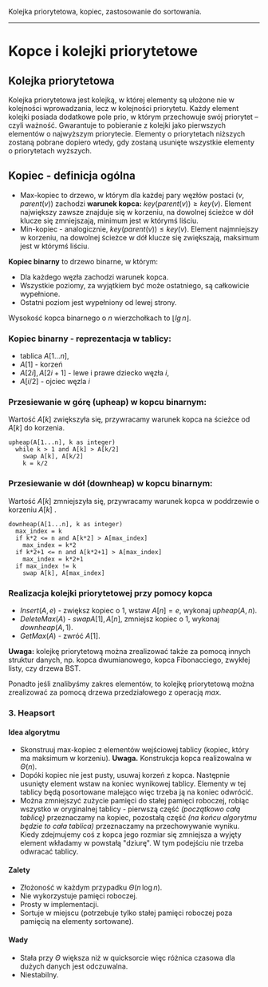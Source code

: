 Kolejka priorytetowa, kopiec, zastosowanie do sortowania.

---
# Kopce i kolejki priorytetowe

## Kolejka priorytetowa
Kolejka priorytetowa jest kolejką, w której elementy są ułożone nie w kolejności wprowadzania, lecz w kolejności priorytetu. Każdy element kolejki posiada dodatkowe pole prio, w którym przechowuje swój priorytet – czyli ważność. Gwarantuje to pobieranie z kolejki jako pierwszych elementów o najwyższym priorytecie. Elementy o priorytetach niższych zostaną pobrane dopiero wtedy, gdy zostaną usunięte wszystkie elementy o priorytetach wyższych.

## Kopiec - definicja ogólna
* Max-kopiec to drzewo, w którym dla każdej pary węzłów postaci $(v, parent(v))$ zachodzi **warunek kopca:** $key(parent(v)) \geq key(v)$. Element największy zawsze znajduje się w korzeniu, na dowolnej ścieżce w dół klucze się zmniejszają, minimum jest w którymś liściu.
* Min-kopiec - analogicznie, $key(parent(v)) \leq key(v)$. Element najmniejszy w korzeniu, na dowolnej ścieżce w dół klucze się zwiększają, maksimum jest w którymś liściu.

**Kopiec binarny**  to drzewo binarne, w którym:
* Dla każdego węzła zachodzi warunek kopca.
* Wszystkie poziomy, za wyjątkiem być może ostatniego, są całkowicie wypełnione.
* Ostatni poziom jest wypełniony od lewej strony.

Wysokość kopca binarnego o $n$ wierzchołkach to $\lfloor lg\, n \rfloor$.

### Kopiec binarny - reprezentacja w tablicy:

* tablica $A[1 \ldots n]$, 
* $A[1]$ - korzeń
* $A[2i], A[2i+1]$ - lewe i prawe dziecko węzła $i$,
* $A[i/2]$ - ojciec węzla $i$

### Przesiewanie w górę (upheap) w kopcu binarnym:
Wartość $A[k]$ zwiększyła się, przywracamy warunek kopca na ścieżce od $A[k]$ do korzenia.

````
upheap(A[1...n], k as integer)
  while k > 1 and A[k] > A[k/2]
    swap A[k], A[k/2]
    k = k/2
````

### Przesiewanie w dół (downheap) w kopcu binarnym:
Wartość $A[k]$ zmniejszyła się, przywracamy warunek kopca w poddrzewie o korzeniu $A[k]$ .

````
downheap(A[1...n], k as integer)
  max_index = k
  if k*2 <= n and A[k*2] > A[max_index]
    max_index = k*2
  if k*2+1 <= n and A[k*2+1] > A[max_index]
    max_index = k*2+1
  if max_index != k
    swap A[k], A[max_index]
````

### Realizacja kolejki priorytetowej przy pomocy kopca
* $Insert(A, e)$ - zwiększ kopiec o $1$, wstaw $A[n] = e$, wykonaj $upheap(A, n)$.
* $DeleteMax(A)$ - $swap A[1], A[n]$, zmniejsz kopiec o $1$, wykonaj $downheap(A, 1)$.
* $GetMax(A)$ - zwróć $A[1]$.

**Uwaga:** kolejkę priorytetową można zrealizować także za pomocą innych struktur danych, np. kopca dwumianowego, kopca Fibonacciego, zwykłej listy, czy drzewa BST.

Ponadto jeśli znalibyśmy zakres elementów, to kolejkę priorytetową można zrealizować za pomocą drzewa przedziałowego z operacją $max$.

### 3. Heapsort

#### Idea algorytmu
* Skonstruuj max-kopiec z elementów wejściowej tablicy (kopiec, który ma maksimum w korzeniu). **Uwaga.** Konstrukcja kopca realizowalna w $\Theta(n)$.
* Dopóki kopiec nie jest pusty, usuwaj korzeń z kopca. Następnie usunięty element wstaw na koniec wynikowej tablicy. Elementy w tej tablicy będą posortowane malejąco więc trzeba ją na koniec odwrócić.
* Można zmniejszyć zużycie pamięci do stałej pamięci roboczej, robiąc wszystko w oryginalnej tablicy - pierwszą część *(początkowo całą tablicę)* przeznaczamy na kopiec, pozostałą część *(na końcu algorytmu będzie to cała tablica)* przeznaczamy na przechowywanie wyniku. Kiedy zdejmujemy coś z kopca jego rozmiar się zmniejsza a wyjęty element wkładamy w powstałą "dziurę". W tym podejściu nie trzeba odwracać tablicy.

#### Zalety
* Złożoność w każdym przypadku $\Theta(n\, \log n)$.
* Nie wykorzystuje pamięci roboczej.
* Prosty w implementacji.
* Sortuje w miejscu (potrzebuje tylko stałej pamięci roboczej poza pamięcią na elementy sortowane).

#### Wady
* Stała przy $\Theta$ większa niż w quicksorcie więc różnica czasowa dla dużych danych jest odczuwalna.
* Niestabilny.
